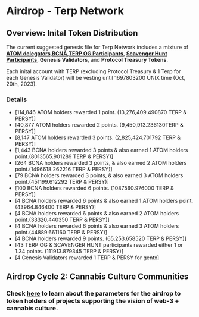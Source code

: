 # Airdrop - Terp Network
## Overview: Inital Token Distribution
The current suggested genesis file for Terp Network includes a mixture of [**ATOM delegators**](./interchain/gaia.csv),[**BCNA**](./interchain/bcna_delegators.csv),[**TERP OG Participants**](./points/terp-og.md), [**Scavenger Hunt Participants**](./points/scavenger-hunt.md), **Genesis Validators**, and **Protocol Treasury Tokens**.

Each inital account with TERP (excluding Protocol Treasury & 1 Terp for each Genesis Validator) will be vesting until 1697803200 UNIX time (Oct, 20th, 2023).


### Details
- [114,846 ATOM holders rewarded 1 point. (13,276,409.490870 TERP & PERSY)]
- [40,877 ATOM holders rewarded 2 points. (9,450,913.236130TERP & PERSY)]
- [8,147 ATOM holders rewarded 3 points. (2,825,424.701792 TERP & PERSY)]
- [1,443 BCNA holders rewarded 3 points & also earned 1 ATOM holders point.(8013565.901289 TERP & PERSY)]
- [264 BCNA holders rewarded 3 points, & also earned 2 ATOM holders point.(1496618.262216 TERP & PERSY)]
- [79 BCNA holders rewarded 3 points, & also earned 3 ATOM holders point.(451199.612292 TERP & PERSY)]
- [100 BCNA holders rewarded 6 points. (1087560.976000 TERP & PERSY)]
- [4 BCNA holders rewarded 6 points & also earned 1 ATOM holders point.(43964.846400 TERP & PERSY)]
- [4 BCNA holders rewarded 6 points & also earned 2 ATOM holders point.(33320.440350 TERP & PERSY)]
- [4 BCNA holders rewarded 6 points & also earned 3 ATOM holders point.(44889.661160 TERP & PERSY)]
- [4 BCNA holders rewarded 9 points. (65,253.658520 TERP & PERSY)]
- [43 TERP OG & SCAVENGER HUNT participants rewarded either 1 or 1.34 points. (111913.879345 TERP & PERSY)]
- [4 Genesis Validators rewarded 1 TERP & PERSY for gentx]

## Airdrop Cycle 2: Cannabis Culture Communities 

### Check [here](./eth/README.md) to learn about the parameters for the airdrop to token holders of projects supporting the vision of web-3 + cannabis culture.